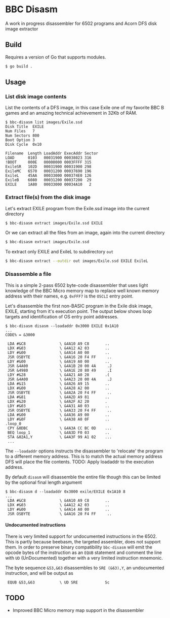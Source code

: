 # BBC Disasm

A work in progress disassembler for 6502 programs and Acorn DFS disk image extractor

## Build

Requires a version of Go that supports modules.

```bash
$ go build .
```

## Usage

### List disk image contents
List the contents of a DFS image, in this case Exile one of my favorite BBC B games and an amazing technical achievement in 32Kb of RAM.

```
$ bbc-disasm list images/Exile.ssd
Disk Title  EXILE
Num Files   7
Num Sectors 800
Boot Option 3
Disk Cycle  0x10

Filename  Length LoadAddr ExecAddr Sector
LOAD      0103   00031900 00038023 316
!BOOT     000E   00000000 0003FFFF 315
ExileSR   102D   00031900 00031900 298
ExileMC   6570   00031200 00037690 196
ExileL    45AA   00033000 000374E0 126
ExileB    6080   00031200 00037200  29
EXILE     1A80   00033000 00034A10   2
```

### Extract file(s) from the disk image

Let's extract EXILE program from the Exile.ssd image into the current directory

```bash
$ bbc-disasm extract images/Exile.ssd EXILE
```

Or we can extract all the files from an image, again into the current directory

```bash
$ bbc-disasm extract images/Exile.ssd
```

To extract only EXILE and ExileL to subdirectory `out`

```bash
$ bbc-disasm extract --outdir out images/Exile.ssd EXILE ExileL
```

### Disassemble a file

This is a simple 2-pass 6502 byte-code disassembler that uses light knowledge of the BBC Micro memory map to replace well known memory address with their names, e.g. `0xFFF7` is the `OSCLI` entry point.

Let's disassemble the first non-BASIC program in the Exile disk image, EXILE, starting from it's execution point. The output below shows loop targets and identification of OS entry point addresses.

```
$ bbc-disasm disasm --loadaddr 0x3000 EXILE 0x1A10
...
CODE% = &3000

 LDA #&C8               \ &4A10 A9 C8       ..
 LDX #&03               \ &4A12 A2 03       ..
 LDY #&00               \ &4A14 A0 00       ..
 JSR OSBYTE             \ &4A16 20 F4 FF     ..
 LDY #&00               \ &4A19 A0 00       ..
 JSR &4A00              \ &4A1B 20 00 4A     .J
 JSR &4980              \ &4A1E 20 80 49     .I
 LDY #&28               \ &4A21 A0 28       .(
 JSR &4A00              \ &4A23 20 00 4A     .J
 LDA #&15               \ &4A26 A9 15       ..
 LDX #&00               \ &4A28 A2 00       ..
 JSR OSBYTE             \ &4A2A 20 F4 FF     ..
 LDA #&81               \ &4A2D A9 81       ..
 LDX #&20               \ &4A2F A2 20       .
 LDY #&03               \ &4A31 A0 03       ..
 JSR OSBYTE             \ &4A33 20 F4 FF     ..
 LDA #&00               \ &4A36 A9 00       ..
 LDY #&0F               \ &4A38 A0 0F       ..
.loop_0
 CPY &0DBC              \ &4A3A CC BC 0D    ...
 BEQ loop_1             \ &4A3D F0 03       ..
 STA &02A1,Y            \ &4A3F 99 A1 02    ...
 ...
```

The `--loadaddr` options instructs the disassembler to 'relocate' the program to a different memory address. This is to match the actual memory address DFS will place the file contents. TODO: Apply loadaddr to the execution address.

By default `disasm` will disassemble the entire file though this can be limited by the optional final length argument

```
$ bbc-disasm d --loadaddr 0x3000 exile/EXILE 0x1A10 8
...
 LDA #&C8               \ &4A10 A9 C8       ..
 LDX #&03               \ &4A12 A2 03       ..
 LDY #&00               \ &4A14 A0 00       ..
 JSR OSBYTE             \ &4A16 20 F4 FF     ..
```

#### Undocumented instructions

There is very limited support for undocumented instructions in the 6502. This is partly because beebasm, the targeted assembler, does not support them. In order to preserve binary compatibility `bbc-disasm` will emit the opcode bytes of the instruction as an `EQUB` statement and comment the line with `UD` (UnDocumented) together with a very limited instruction mnemonic.

The byte sequence `&53,&63` disassembles to `SRE (&63),Y`, an undocumented instruction, and will be output as
```
 EQUB &53,&63           \ UD SRE            Sc
```

## TODO

* Improved BBC Micro memory map support in the disassembler
